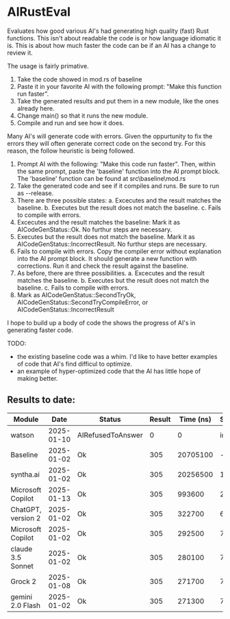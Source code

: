 # AIRustEval
Evaluates how good various AI's had generating high quality (fast) Rust functions. This
isn't about readable the code is or how language idiomatic it is. This is about how
much faster the code can be if an AI has a change to review it.

The usage is fairly primative.
1. Take the code showed in mod.rs of baseline
2. Paste it in your favorite AI with the following prompt: "Make this function run faster".
3. Take the generated results and put them in a new module, like the ones already here.
4. Change main() so that it runs the new module.
5. Compile and run and see how it does.

Many AI's will generate code with errors. Given the oppurtunity to fix the errors they
will often generate correct code on the second try. For this reason, the follow heuristic
is being followed.

1. Prompt AI with the following: "Make this code run faster". Then, within the same prompt,
paste the 'baseline' function into the AI prompt block. The 'baseline' function can be found 
at src\baseline\mod.rs
2. Take the generated code and see if it compiles and runs. Be sure to run as --release.
3. There are three possible states: 
    a. Excecutes and the result matches the baseline.
    b. Executes but the result does not match the baseline.
    c. Fails to compile with errors.
3. Excecutes and the result matches the baseline: Mark it as AICodeGenStatus::Ok. No furthur
steps are necessary.
4. Executes but the result does not match the baseline. Mark it as AICodeGenStatus::IncorrectResult. No furthur
steps are necessary.
5. Fails to compile with errors. Copy the compiler error without explanation into the AI prompt
block. It should generate a new function with corrections. Run it and check the result
against the baseline.
6. As before, there are three possibilities.
    a. Excecutes and the result matches the baseline.
    b. Executes but the result does not match the baseline.
    c. Fails to compile with errors.
7. Mark as AICodeGenStatus::SecondTryOk, AICodeGenStatus::SecondTryCompileError, or AICodeGenStatus::IncorrectResult

I hope to build up a body of code the shows the progress of AI's in generating faster code.

TODO:
- the existing baseline code was a whim. I'd like to have better examples of code
that AI's find difficul to optimize.
- an example of hyper-optimized code that the AI has little hope of making better. 

## Results to date:

| Module               | Date       | Status            | Result   | Time (ns)    | Speedup  |
|----------------------|------------|-------------------|----------|--------------|----------|
| watson               | 2025-01-10 | AIRefusedToAnswer | 0        | 0            | infx     |
| Baseline             | 2025-01-02 | Ok                | 305      | 20705100     | -----    |
| syntha.ai            | 2025-01-02 | Ok                | 305      | 20256500     | 1.0x     |
| Microsoft Copilot    | 2025-01-13 | Ok                | 305      | 993600       | 20.8x    |
| ChatGPT, version 2   | 2025-01-02 | Ok                | 305      | 322700       | 64.2x    |
| Microsoft Copilot    | 2025-01-02 | Ok                | 305      | 292500       | 70.8x    |
| claude 3.5 Sonnet    | 2025-01-02 | Ok                | 305      | 280100       | 73.9x    |
| Grock 2              | 2025-01-08 | Ok                | 305      | 271700       | 76.2x    |
| gemini 2.0 Flash     | 2025-01-02 | Ok                | 305      | 271300       | 76.3x    |
